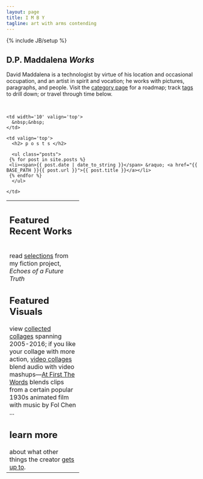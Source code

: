 ```yaml
---
layout: page
title: I M B Y
tagline: art with arms contending
---
```

{% include JB/setup %}

## D.P. Maddalena *Works*

David Maddalena is a technologist by virtue of his location and occasional occupation, and an artist in spirit and vocation; he works with pictures, paragraphs, and people. Visit the [category page](http://www.imby.net/categories.html) for a roadmap; track [tags](http://www.imby.net/tags.html) to drill down; or travel through time below.



&nbsp;
<table>
  <tr>
    <td width='175' valign='top'>
      <h2>Featured Recent Works</h2> <br />
      read <a href='http://www.imby.net/tags.html#Echoes%20of%20a%20Future%20Truth-ref'>selections</a> from my fiction project, <em>Echoes        of a Future Truth</em><br />
      <h2>Featured Visuals</h2> view <a href='http://www.imby.net/20140223/collected-collages'>collected collages</a> spanning 2005-2016;         if you like your collage with more action, <a href='http://www.imby.net/categories.html#video-ref'>video collages</a> blend audio           with video mashups&mdash;<a href='20150801/first-the-words'>At First The Words</a> blends clips from a certain popular 1930s animated       film with music by Fol Chen ... <br />
      <h2>learn more</h2> about what other things the creator <a href='http://maddalena.imby.net'>gets up to</a>. 
    </td>

    <td width='10' valign='top'>
      &nbsp;&nbsp;
    </td>
    
    <td valign='top'>
      <h2> p o s t s </h2>

      <ul class="posts">
     {% for post in site.posts %}
     <li><span>{{ post.date | date_to_string }}</span> &raquo; <a href="{{ BASE_PATH }}{{ post.url }}">{{ post.title }}</a></li>
     {% endfor %}
      </ul>
      
    </td>
  </tr>
 </table>

